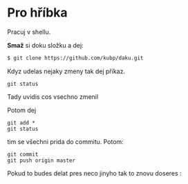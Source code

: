 # Pro hříbka
Pracuj v shellu.

**Smaž** si doku složku
a dej:

```sh
$ git clone https://github.com/kubp/daku.git
```
Kdyz udelas nejaky zmeny tak dej příkaz.
```
git status
```
Tady uvidis cos vsechno zmenil

Potom dej
```
git add *
git status
```
tim se všechni prida do commitu. Potom:

```
git commit
git push origin master
```
Pokud to budes delat pres neco jinyho tak to znovu doseres :
